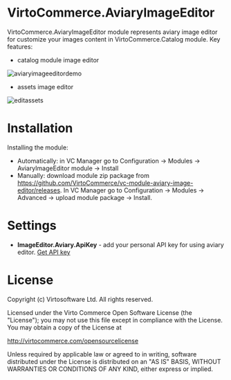 # VirtoCommerce.AviaryImageEditor
VirtoCommerce.AviaryImageEditor module represents aviary image editor for customize your images content in VirtoCommerce.Catalog module.
Key features:
* catalog module image editor

![aviaryimageeditordemo](https://user-images.githubusercontent.com/29459286/29032693-a8e85b6c-7b92-11e7-953b-e84ba8d021b6.gif)

* assets image editor

![editassets](https://user-images.githubusercontent.com/29459286/29976167-6b1344b8-8f39-11e7-8c97-6da3ec36e109.gif)


# Installation

Installing the module:
* Automatically: in VC Manager go to Configuration -> Modules -> AviaryImageEditor module -> Install
* Manually: download module zip package from https://github.com/VirtoCommerce/vc-module-aviary-image-editor/releases. In VC Manager go to Configuration -> Modules -> Advanced -> upload module package -> Install.

# Settings
* **ImageEditor.Aviary.ApiKey** - add your personal API key for using aviary editor. <a href="https://developers.aviary.com/docs/web/setup-guide#constructor-config-apikey" target="_blank"> Get API key</a>

# License
Copyright (c) Virtosoftware Ltd.  All rights reserved.

Licensed under the Virto Commerce Open Software License (the "License"); you
may not use this file except in compliance with the License. You may
obtain a copy of the License at

http://virtocommerce.com/opensourcelicense

Unless required by applicable law or agreed to in writing, software
distributed under the License is distributed on an "AS IS" BASIS,
WITHOUT WARRANTIES OR CONDITIONS OF ANY KIND, either express or
implied.
